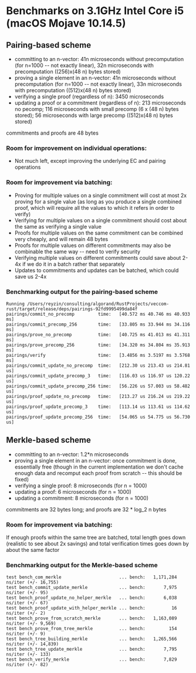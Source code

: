  # Benchmarks on 3.1GHz Intel Core i5 (macOS Mojave 10.14.5)

## Pairing-based scheme

- committing to an n-vector: 41n microseconds without precomputation (for n=1000 -- not exactly linear), 32n microseconds with precomputation ((256)x(48 n) bytes stored)
- proving a single element in an n-vector: 41n microseconds without precomputation (for n=1000 -- not exactly linear), 33n microseconds with precomputation ((512)x(48 n) bytes stored)
- verifying a single proof (regardless of n): 3450 microseconds
- updating a proof or a commitment (regardless of n): 213 microseconds no pecomp; 116 microseconds with small precomp (6 x (48 n) bytes stored); 56 microseconds with large precomp ((512)x(48 n) bytes stored)

commitments and proofs are 48 bytes

### Room for improvement on individual operations:
- Not much left, except improving the underlying EC and pairing operations

### Room for improvement via batching:
- Proving for multiple values on a single commitment will cost at most 2x proving for a single value (as long as you produce a single combined proof, which will require all the values to which it refers in order to verify)
- Verifying for multiple values on a single commitment should cost about the same as verifying a single value
- Proofs for multiple values on the same commitment can be combined very cheaply, and will remain 48 bytes
- Proofs for multiple values on different commitments may also be combinable the same way -- need to verify security
- Verifying multiple values on different commitments could save about 2-4x if we do it in a batch rather that separately
- Updates to commitments and updates can be batched, which could save us 2-4x

### Benchmarking output for the pairing-based scheme

```
Running /Users/reyzin/consulting/algorand/RustProjects/veccom-rust/target/release/deps/pairings-92fd9995499da84f
pairings/commit_no_precomp         time:   [40.572 ms 40.746 ms 40.933 ms]
pairings/commit_precomp_256        time:   [33.805 ms 33.944 ms 34.116 ms]
pairings/prove_no_precomp          time:   [40.725 ms 41.013 ms 41.311 ms]
pairings/prove_precomp_256         time:   [34.320 ms 34.804 ms 35.913 ms]
pairings/verify                    time:   [3.4856 ms 3.5197 ms 3.5768 ms]                        
pairings/commit_update_no_precomp  time:   [212.30 us 213.43 us 214.81 us]
pairings/commit_update_precomp_3   time:   [116.03 us 116.97 us 120.22 us]
pairings/commit_update_precomp_256 time:   [56.226 us 57.003 us 58.482 us]
pairings/proof_update_no_precomp   time:   [213.27 us 216.24 us 219.22 us]
pairings/proof_update_precomp_3    time:   [113.14 us 113.61 us 114.62 us]
pairings/proof_update_precomp_256  time:   [54.065 us 54.775 us 56.730 us]
```

## Merkle-based scheme

- committing to an n-vector: 1.2*n microseconds
- proving a single element in an n-vector: once commitment is done, essentially free (though in the current implementation we don't cache enough data and recomput each proof from scratch -- this should be fixed)
- verifying a single proof: 8 microseconds (for n = 1000)
- updating a proof: 6 microseconds (for n = 1000)
- updating a commitment: 8 microseconds (for n = 1000)

commitments are 32 bytes long; and proofs are 32 * log_2 n bytes

### Room for improvement via batching:

If enough proofs within the same tree are batched, total length goes down (realistic to see about 2x savings) and total verification times goes down by about the same factor


### Benchmarking output for the Merkle-based scheme
```
test bench_com_merkle                      ... bench:   1,171,284 ns/iter (+/- 16,755)
test bench_commit_update_merkle            ... bench:       7,975 ns/iter (+/- 95)
test bench_proof_update_no_helper_merkle   ... bench:       6,038 ns/iter (+/- 67)
test bench_proof_update_with_helper_merkle ... bench:          16 ns/iter (+/- 2)
test bench_prove_from_scratch_merkle       ... bench:   1,163,089 ns/iter (+/- 9,569)
test bench_prove_from_tree_merkle          ... bench:         154 ns/iter (+/- 9)
test bench_tree_building_merkle            ... bench:   1,265,566 ns/iter (+/- 14,839)
test bench_tree_update_merkle              ... bench:       7,795 ns/iter (+/- 133)
test bench_verify_merkle                   ... bench:       7,829 ns/iter (+/- 82)
```

